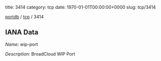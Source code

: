 title: 3414
category: tcp
date: 1970-01-01T00:00:00+0000
slug: tcp/3414

[portdb](/) / [tcp](/category/tcp.html) / 3414


## IANA Data

_Name:_ wip-port

_Description:_ BroadCloud WIP Port

